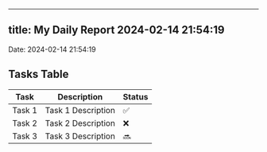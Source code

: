 
---
title: My Daily Report 2024-02-14 21:54:19
---

Date: 2024-02-14 21:54:19

## Tasks Table

| Task | Description | Status |
|------|-------------|--------|
| Task 1 | Task 1 Description | ✅ |
| Task 2 | Task 2 Description | ❌ |
| Task 3 | Task 3 Description | 🔜 |
